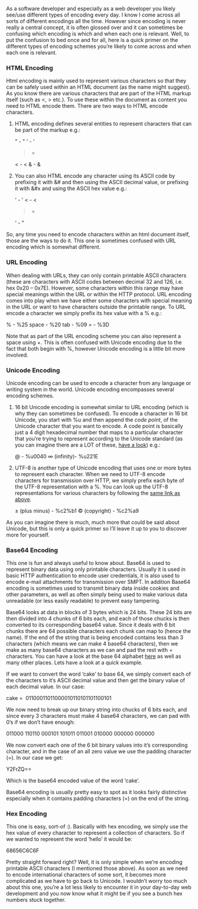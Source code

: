 As a software developer and especially as a web developer you likely see/use different types of encoding every day. I know I come across all sorts of different encodings all the time. However since encoding is never really a central concept, it is often glossed over and it can sometimes be confusing which encoding is which and when each one is relevant. Well, to put the confusion to bed once and for all, here is a quick primer on the different types of encoding schemes you’re likely to come across and when each one is relevant.

### HTML Encoding[](https://skorks.com/2009/08/different-types-of-encoding-schemes-a-primer/#html-encoding)

Html encoding is mainly used to represent various characters so that they can be safely used within an HTML document (as the name might suggest). As you know there are various characters that are part of the HTML markup itself (such as <, > etc.). To use these within the document as content you need to HTML encode them. There are two ways to HTML encode characters.

1.  HTML encoding defines several entities to represent characters that can be part of the markup e.g.:
    
    ” - "
    ‘ - '
    > - >
    < - <
    & - &
    
2.  You can also HTML encode any character using its ASCII code by prefixing it with &# and then using the ASCII decimal value, or prefixing it with &#x and using the ASCII hex value e.g.:
    
    ’ - '
    < - <
    > - >
    ‘ - "
    

So, any time you need to encode characters within an html document itself, those are the ways to do it. This one is sometimes confused with URL encoding which is somewhat different.

### URL Encoding[](https://skorks.com/2009/08/different-types-of-encoding-schemes-a-primer/#url-encoding)

When dealing with URLs, they can only contain printable ASCII characters (these are characters with ASCII codes between decimal 32 and 126, i.e. hex 0x20 – 0x7E). However, some characters within this range may have special meanings within the URL or within the HTTP protocol. URL encoding comes into play when we have either some characters with special meaning in the URL or want to have characters outside the printable range. To URL encode a character we simply prefix its hex value with a % e.g.:

% - %25
space - %20
tab - %09
= - %3D

Note that as part of the URL encoding scheme you can also represent a space using +. This is often confused with Unicode encoding due to the fact that both begin with %, however Unicode encoding is a little bit more involved.

### Unicode Encoding[](https://skorks.com/2009/08/different-types-of-encoding-schemes-a-primer/#unicode-encoding)

Unicode encoding can be used to encode a character from any language or writing system in the world. Unicode encoding encompasses several encoding schemes.

1.  16 bit Unicode encoding is somewhat similar to URL encoding (which is why they can sometimes be confused). To encode a character in 16 bit Unicode, you start with %u and then append the _code point_, of the Unicode character that you want to encode. A code point is basically just a 4 digit hexadecimal number that maps to a particular character that you’re trying to represent according to the Unicode standard (as you can imagine there are a LOT of these, [have a look](http://www.utf8-chartable.de/ "Unicode code points")) e.g.:
    
    @ - %u0040
    ∞ (infinity)- %u221E
    
2.  UTF-8 is another type of Unicode encoding that uses one or more bytes to represent each character. When we need to UTF-8 encode characters for transmission over HTTP, we simply prefix each byte of the UTF-8 representation with a %. You can look up the UTF-8 representations for various characters by following the [same link as above](http://www.utf8-chartable.de/ "UTF-8").
    
    ± (plus minus) - %c2%b1
    © (copyright) - %c2%a9
    

As you can imagine there is much, much more that could be said about Unicode, but this is only a quick primer so I’ll leave it up to you to discover more for yourself.

### Base64 Encoding[](https://skorks.com/2009/08/different-types-of-encoding-schemes-a-primer/#base64-encoding)

This one is fun and always useful to know about. Base64 is used to represent binary data using only printable characters. Usually it is used in basic HTTP authentication to encode user credentials, it is also used to encode e-mail attachments for transmission over SMPT. In addition Base64 encoding is sometimes used to transmit binary data inside cookies and other parameters, as well as often simply being used to make various data unreadable (or less easily readable) to prevent easy tampering.

Base64 looks at data in blocks of 3 bytes which is 24 bits. These 24 bits are then divided into 4 chunks of 6 bits each, and each of those chucks is then converted to its corresponding base64 value. Since it deals with 6 bit chunks there are 64 possible characters each chunk can map to (hence the name). If the end of the string that is being encoded contains less than 3 characters (which means we can make 4 base64 characters), then we make as many base64 characters as we can and pad the rest with = characters. You can have a look at the base 64 alphabet [here](http://www.garykessler.net/library/base64.html "Base64 Alphabet") as well as many other places. Lets have a look at a quick example.

If we want to convert the word ‘cake’ to base 64, we simply convert each of the characters to it’s ASCII decimal value and then get the binary value of each decimal value. In our case:

cake =  01100011011000010110101101100101

We now need to break up our binary string into chucks of 6 bits each, and since every 3 characters must make 4 base64 characters, we can pad with 0’s if we don’t have enough:

011000 110110 000101 101011 011001 010000 000000 000000

We now convert each one of the 6 bit binary values into it’s corresponding character, and in the case of an all zero value we use the padding character (=). In our case we get:

Y2FrZQ==

Which is the base64 encoded value of the word ‘cake’.

Base64 encoding is usually pretty easy to spot as it looks fairly distinctive especially when it contains padding characters (=) on the end of the string.

### Hex Encoding[](https://skorks.com/2009/08/different-types-of-encoding-schemes-a-primer/#hex-encoding)

This one is easy, sort-of :). Basically with hex encoding, we simply use the hex value of every character to represent a collection of characters. So if we wanted to represent the word ‘hello’ it would be:

68656C6C6F

Pretty straight forward right? Well, it is only simple when we’re encoding printable ASCII characters (I mentioned those above). As soon as we need to encode international characters of some sort, it becomes more complicated as we have to go back to Unicode. I wouldn’t worry too much about this one, you’re a lot less likely to encounter it in your day-to-day web development and you now know what it might be if you see a bunch hex numbers stuck together.